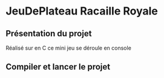 # JeuDePlateau Racaille Royale

## Présentation du projet

Réalisé sur en C ce mini jeu se déroule en console

## Compiler et lancer le projet

